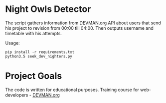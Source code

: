 # Night Owls Detector

The script gathers information from [DEVMAN.org API](http://devman.org/api/challenges/solution_attempts) about users that send his project to revision from 00:00 till 04:00. Then outputs username and timetable with his attempts.

Usage:

    pip install -r requirements.txt
    python3.5 seek_dev_nighters.py

# Project Goals

The code is written for educational purposes. Training course for web-developers - [DEVMAN.org](https://devman.org)
